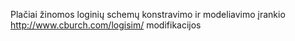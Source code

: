 Plačiai žinomos loginių schemų konstravimo ir modeliavimo įrankio http://www.cburch.com/logisim/ 
modifikacijos

